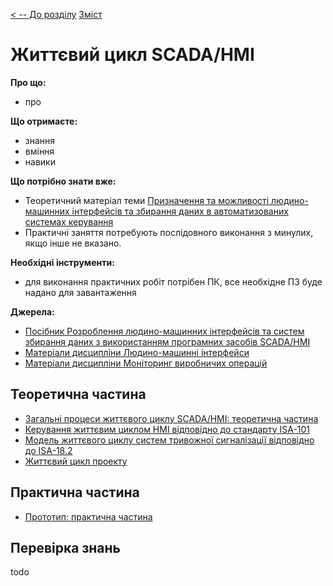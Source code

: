 [< -- До розділу](../README.md)         [Зміст](../../contents.md)

# Життєвий цикл SCADA/HMI

**Про що:**

- про 

**Що отримаєте:**

- знання 
- вміння 
- навики 

**Що потрібно знати вже:**

- Теоретичний матеріал теми [Призначення та можливості людино-машинних інтерфейсів та збирання даних в автоматизованих системах керування](../basic/README.md)
- Практичні заняття потребують послідовного виконання з минулих, якщо інше не вказано. 

**Необхідні інструменти:**

- для виконання практичних робіт потрібен ПК, все необхідне ПЗ буде надано для завантаження

**Джерела:** 

- [Посібник Розроблення людино-машинних інтерфейсів та систем збирання даних з використанням програмних засобів SCADA/HMI](https://pupenasan.github.io/hmibook/)
- [Матеріали дисципліни Людино-машинні інтерфейси](https://pupenasan.github.io/hmi)
- [Матеріали дисципліни Моніторинг виробничих операцій](https://pupenasan.github.io/monitorproduction)

## Теоретична частина

- [Загальні процеси життєвого циклу SCADA/HMI: теоретична частина](teor.md)
- [Керування життєвим циклом HMI   відповідно до стандарту ISA-101 ](ISA101.md)
- [Модель життєвого циклу систем тривожної сигналізації   відповідно до ISA-18.2](ISA18_2.md)
- [Життєвий цикл проекту](lifecycle.md)

## Практична частина

- [Прототип: практична частина](lab.md)

## Перевірка знань

todo